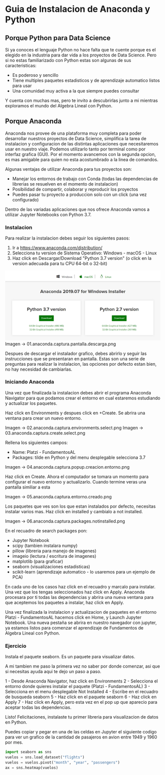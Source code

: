 # Guia de Instalacion de Anaconda y Python

## Porque Python para Data Science
Si ya conoces el lenguaje Python no hace falta que te cuente porque es el elegido en la industria para dar vida a los proyectos de Data Science. Pero si no estas familiarizado con Python estas son algunas de sus caracteristicas:

* Es poderoso y sencillo
* Tiene multiples paquetes estadisticos y de aprendizaje automatico listos para usar
* Una comunidad muy activa a la que siempre puedes consultar

Y cuenta con muchas mas, pero te invito a descubrirlas junto a mi mientras exploramos el mundo del Algebra Lineal con Python.

## Porque Anaconda
Anaconda nos provee de una plataforma muy completa para poder desarrollar nuestros proyectos de Data Science, simplifica la tarea de instalacion y configuracion de las distintas aplicaciones que necesitaremos usar en nuestro viaje. Podemos utilizarlo tanto por terminal como por interfaz grafica (GUI). Por el momento avancemos con la segunda opcion, es mas amigable para quien no esta acostumbrado a la linea de comandos.

Algunas ventajas de utilizar Anaconda para tus proyectos son:
* Manejar los entornos de trabajo con Conda (todas las dependencias de librerias se resuelven en el momento de instalacion)
* Posibilidad de compartir, colaborar y reproducir los proyectos
* Puedes pasar tu proyecto a produccion solo con un click (una vez configurado)

Dentro de las variadas aplicaciones que nos ofrece Anaconda vamos a utilizar Jupyter Notebooks con Python 3.7.

### Instalacion

Para realizar la instalacion debes seguir los siguientes pasos:

1. Ir a https://www.anaconda.com/distribution/
2. Selecciona tu version de Sistema Operativo: Windows - macOS - Linux
3. Haz click en Descargar/Download "Python 3.7 version" (o click en la version adecuada para tu CPU 64-bit o 32-bit)

![Captura Pantalla Descarga Anaconda](imagenes/01.anaconda.captura.pantalla.descarga.png?raw=true "Descarga Instalador Anaconda")
Imagen -> 01.anaconda.captura.pantalla.descarga.png

Despues de descargar el instalador grafico, debes abrirlo y seguir las instrucciones que se presentaran en pantalla. Estas son una serie de preguntas para realizar la instalacion, las opciones por defecto estan bien, no hay necesidad de cambiarlas.

### Iniciando Anaconda

Una vez que finalizada la instalacion debes abrir el programa Anaconda Navigator para que podamos crear el entorno en cual estaremos estudiando y actualizar los paquetes.

Haz click en Environments y despues click en +Create. Se abrira una ventana para crear un nuevo entorno. 

Imagen -> 02.anaconda.captura.environments.select.png
Imagen -> 03.anaconda.captura.create.select.png

Rellena los siguientes campos:

* Name: Platzi - FundamentosAL
* Packages: tilde en Python y del menu desplegable selecciona 3.7

Imagen -> 04.anaconda.captura.popup.creacion.entorno.png

Haz click en Create. Ahora el computador se tomara un momento para configurar el nuevo entorno y actualizarlo. Cuando termine veras una pantalla similiar a esta 

Imagen -> 05.anaconda.captura.entorno.creado.png

Los paquetes que ves son los que estan instalados por defecto, necesitas instalar varios mas. Haz click en installed y cambialo a not installed.

Imagen -> 06.anaconda.captura.packages.notinstalled.png

 En el recuadro de search packages pon:

* Jupyter Notebook
* scipy (tambien instalara numpy)
* pillow (libreria para manejo de imagenes)
* imageio (lectura / escritura de imagenes)
* matplotlib (para graficar)
* seaborn (visualizaciones estadisticas)
* scikit-learn (aprendizaje automatico - lo usaremos para un ejemplo de PCA) 

En cada uno de los casos haz click en el recuadro y marcalo para instalar. Una vez que los tengas seleccionados haz click en Apply. Anaconda procesara por ti todas las dependencias y abrira una nueva ventana para que aceptemos los paquetes a instalar, haz click en Apply.

Una vez finalizada la instalacion y actualizacion de paquetes en el entorno Platzi - FundamentosAL hacemos click en Home, y Launch Jupyter Notebook. Una nueva pestaña se abrira en nuestro navegador con jupyter, ya estamos listos para comenzar el aprendizaje de Fundamentos de Algebra Lineal con Python.

### Ejercicio

Instala el paquete seaborn. Es un paquete para visualizar datos.

A mi tambien me paso la primera vez no saber por donde comenzar, asi que si necesitas ayuda aqui te dejo un paso a paso.

1 - Desde Anaconda Navigator, haz click en Environments
2 - Selecciona el entorno donde quieres instalar el paquete (Platzi - FundamentosAL)
3 - Selecciona en el menu desplegable Not Installed
4 - Escribe en el recuadro de busqueda seaborn
5 - Haz click en el paquete seaborn
6 - Haz click en Apply
7 - Haz click en Apply, pero esta vez en el pop up que aparecio para aceptar todas las dependencias.

Listo! Felicitaciones, instalaste tu primer libreria para visualizacion de datos en Python.

Puedes copiar y pegar en una de las celdas en Jupyter el siguiente codigo para ver un grafico de la cantidad de pasajeros en avion entre 1949 y 1960 por mes.

```Python
import seaborn as sns
vuelos = sns.load_dataset("flights")
vuelos = vuelos.pivot("month", "year", "passengers")
ax = sns.heatmap(vuelos)
```
